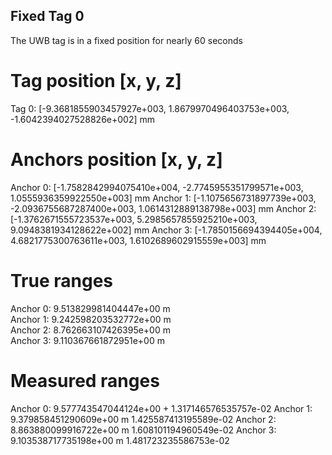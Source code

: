 ## Fixed Tag 0
The UWB tag is in a fixed position for nearly 60 seconds

# Tag position [x, y, z]
Tag    0: [-9.3681855903457927e+003,   1.8679970496403753e+003,  -1.6042394027528826e+002] mm

# Anchors position [x, y, z]
Anchor 0: [-1.7582842994075410e+004,  -2.7745955351799571e+003,  1.0555936359922550e+003] mm
Anchor 1: [-1.1075656731897739e+003,  -2.0936755687287400e+003,  1.0614312889138798e+003] mm
Anchor 2: [-1.3762671555723537e+003,   5.2985657855925210e+003,  9.0948381934128622e+002] mm
Anchor 3: [-1.7850156694394405e+004,   4.6821775300763611e+003,  1.6102689602915559e+003] mm

# True ranges
Anchor 0: 9.513829981404447e+00 m     
Anchor 1: 9.242598203532772e+00 m   
Anchor 2: 8.762663107426395e+00 m   
Anchor 3: 9.110367661872951e+00 m

# Measured ranges
Anchor 0: 9.577743547044124e+00 \+ 1.317146576535757e-02
Anchor 1: 9.379858451290609e+00 m 1.425587413195589e-02 
Anchor 2: 8.863880099916722e+00 m 1.608101194960549e-02
Anchor 3: 9.103538717735198e+00 m 1.481723235586753e-02

